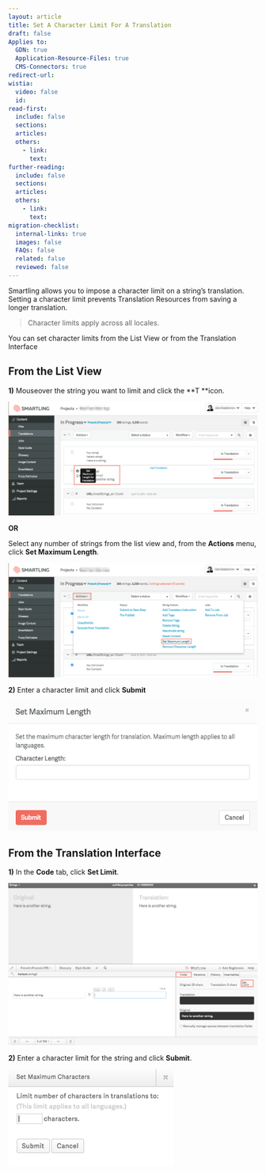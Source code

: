 ```yaml
---
layout: article
title: Set A Character Limit For A Translation
draft: false
Applies to:
  GDN: true
  Application-Resource-Files: true
  CMS-Connectors: true
redirect-url:
wistia:
  video: false
  id:
read-first:
  include: false
  sections:
  articles:
  others:
    - link:
      text:
further-reading:
  include: false
  sections:
  articles:
  others:
    - link:
      text:
migration-checklist:
  internal-links: true
  images: false
  FAQs: false
  related: false
  reviewed: false
---
```



Smartling allows you to impose a character limit on a string’s translation. Setting a character limit prevents Translation Resources from saving a longer translation.

> Character limits apply across all locales.

You can set character limits from the List View or from the Translation Interface

## From the List View

**1)** Mouseover the string you want to limit and click the **T&nbsp;**icon.

![](/uploads/versions/setcharacterlimit1---x----1226-560x---.png)

**OR**

Select any number of strings from the list view and, from the **Actions** menu, click **Set Maximum Length**.

![](/uploads/versions/setcharacterlimit---x----1228-565x---.png)

**2)** Enter a character limit and click **Submit**

![small](/uploads/versions/characterlimit3---x----573-298x---.png)

## From the Translation Interface

**1)** In the **Code** tab, click **Set Limit**.

![](/uploads/versions/characterlimit4---x----1181-768x---.png)

**2)** Enter a character limit for the string and click **Submit**.

![](/uploads/versions/characterlimit5---x----334-197x---.png)

